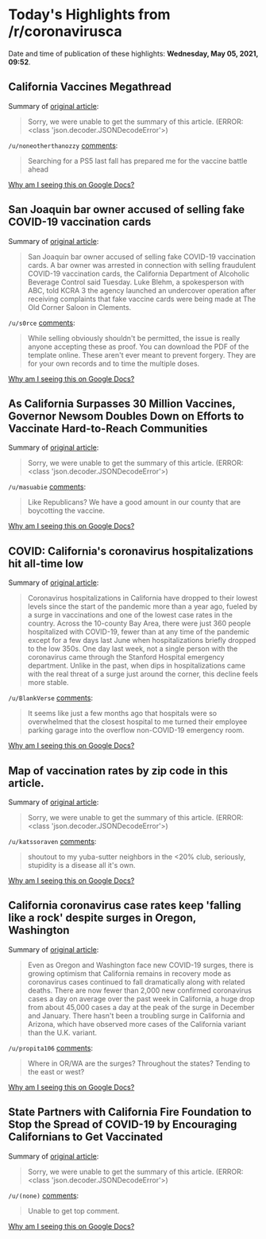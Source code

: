 # Today's Highlights from /r/coronavirusca

Date and time of publication of these highlights: **Wednesday, May 05, 2021, 09:52**.

## California Vaccines Megathread

Summary of [original article](https://www.reddit.com/r/CoronavirusCA/comments/l35yck/california_vaccines_megathread/):

> Sorry, we were unable to get the summary of this article. (ERROR: <class 'json.decoder.JSONDecodeError'>)

`/u/noneotherthanozzy` [comments](https://www.reddit.com/r/CoronavirusCA/comments/l35yck/california_vaccines_megathread/):

> Searching for a PS5 last fall has prepared me for the vaccine battle ahead

[Why am I seeing this on Google Docs?](https://docs.google.com/document/d/1Dc6We63vOXIZsc0op-Bt4abqkYjXzOigalQqFxmvvbM/edit?usp=sharing)

## San Joaquin bar owner accused of selling fake COVID-19 vaccination cards

Summary of [original article](https://www.kcra.com/article/bar-owner-accused-selling-fake-covid-19-vaccination-cards-san-joaquin-county/36334698):

> San Joaquin bar owner accused of selling fake COVID-19 vaccination cards. A bar owner was arrested in connection with selling fraudulent COVID-19 vaccination cards, the California Department of Alcoholic Beverage Control said Tuesday. Luke Blehm, a spokesperson with ABC, told KCRA 3 the agency launched an undercover operation after receiving complaints that fake vaccine cards were being made at The Old Corner Saloon in Clements.

`/u/s0rce` [comments](https://www.reddit.com/r/CoronavirusCA/comments/n5edk3/san_joaquin_bar_owner_accused_of_selling_fake/):

> While selling obviously shouldn't be permitted, the issue is really anyone accepting these as proof. You can download the PDF of the template online. These aren't ever meant to prevent forgery. They are for your own records and to time the multiple doses.

[Why am I seeing this on Google Docs?](https://docs.google.com/document/d/1Dc6We63vOXIZsc0op-Bt4abqkYjXzOigalQqFxmvvbM/edit?usp=sharing)

## As California Surpasses 30 Million Vaccines, Governor Newsom Doubles Down on Efforts to Vaccinate Hard-to-Reach Communities

Summary of [original article](https://www.gov.ca.gov/2021/05/04/as-california-surpasses-30-million-vaccines-governor-newsom-doubles-down-on-efforts-to-vaccinate-hard-to-reach-communities/):

> Sorry, we were unable to get the summary of this article. (ERROR: <class 'json.decoder.JSONDecodeError'>)

`/u/masuabie` [comments](https://www.reddit.com/r/CoronavirusCA/comments/n4y777/as_california_surpasses_30_million_vaccines/):

> Like Republicans? We have a good amount in our county that are boycotting the vaccine.

[Why am I seeing this on Google Docs?](https://docs.google.com/document/d/1Dc6We63vOXIZsc0op-Bt4abqkYjXzOigalQqFxmvvbM/edit?usp=sharing)

## COVID: California's coronavirus hospitalizations hit all-time low

Summary of [original article](https://www.mercurynews.com/2021/05/01/covid-californias-coronavirus-hospitalizations-hit-all-time-low):

> Coronavirus hospitalizations in California have dropped to their lowest levels since the start of the pandemic more than a year ago, fueled by a surge in vaccinations and one of the lowest case rates in the country. Across the 10-county Bay Area, there were just 360 people hospitalized with COVID-19, fewer than at any time of the pandemic except for a few days last June when hospitalizations briefly dropped to the low 350s. One day last week, not a single person with the coronavirus came through the Stanford Hospital emergency department. Unlike in the past, when dips in hospitalizations came with the real threat of a surge just around the corner, this decline feels more stable.

`/u/BlankVerse` [comments](https://www.reddit.com/r/CoronavirusCA/comments/n53ah3/covid_californias_coronavirus_hospitalizations/):

> It seems like just a few months ago that hospitals were so overwhelmed that the closest hospital to me turned their employee parking garage into the overflow non-COVID-19 emergency room.

[Why am I seeing this on Google Docs?](https://docs.google.com/document/d/1Dc6We63vOXIZsc0op-Bt4abqkYjXzOigalQqFxmvvbM/edit?usp=sharing)

## Map of vaccination rates by zip code in this article.

Summary of [original article](https://abc7news.com/california-vaccination-rate-sf-vaccine-tracker-bay-area-covid-berkeley/10563747/):

> Sorry, we were unable to get the summary of this article. (ERROR: <class 'json.decoder.JSONDecodeError'>)

`/u/katssoraven` [comments](https://www.reddit.com/r/CoronavirusCA/comments/n468pa/map_of_vaccination_rates_by_zip_code_in_this/):

> shoutout to my yuba-sutter neighbors in the <20% club, seriously, stupidity is a disease all it's own.

[Why am I seeing this on Google Docs?](https://docs.google.com/document/d/1Dc6We63vOXIZsc0op-Bt4abqkYjXzOigalQqFxmvvbM/edit?usp=sharing)

## California coronavirus case rates keep 'falling like a rock' despite surges in Oregon, Washington

Summary of [original article](https://www.latimes.com/california/story/2021-05-03/california-coronavirus-cases-fall-amid-oregon-washington-surges):

> Even as Oregon and Washington face new COVID-19 surges, there is growing optimism that California remains in recovery mode as coronavirus cases continued to fall dramatically along with related deaths. There are now fewer than 2,000 new confirmed coronavirus cases a day on average over the past week in California, a huge drop from about 45,000 cases a day at the peak of the surge in December and January. There hasn't been a troubling surge in California and Arizona, which have observed more cases of the California variant than the U.K. variant.

`/u/propita106` [comments](https://www.reddit.com/r/CoronavirusCA/comments/n48duw/california_coronavirus_case_rates_keep_falling/):

> Where in OR/WA are the surges?  Throughout the states?  Tending to the east or west?

[Why am I seeing this on Google Docs?](https://docs.google.com/document/d/1Dc6We63vOXIZsc0op-Bt4abqkYjXzOigalQqFxmvvbM/edit?usp=sharing)

## State Partners with California Fire Foundation to Stop the Spread of COVID-19 by Encouraging Californians to Get Vaccinated

Summary of [original article](https://www.gov.ca.gov/2021/05/03/state-partners-with-california-fire-foundation-to-stop-the-spread-of-covid-19-by-encouraging-californians-to-get-vaccinated/):

> Sorry, we were unable to get the summary of this article. (ERROR: <class 'json.decoder.JSONDecodeError'>)

`/u/(none)` [comments](https://www.reddit.com/r/CoronavirusCA/comments/n4apmy/state_partners_with_california_fire_foundation_to/):

> Unable to get top comment.

[Why am I seeing this on Google Docs?](https://docs.google.com/document/d/1Dc6We63vOXIZsc0op-Bt4abqkYjXzOigalQqFxmvvbM/edit?usp=sharing)

